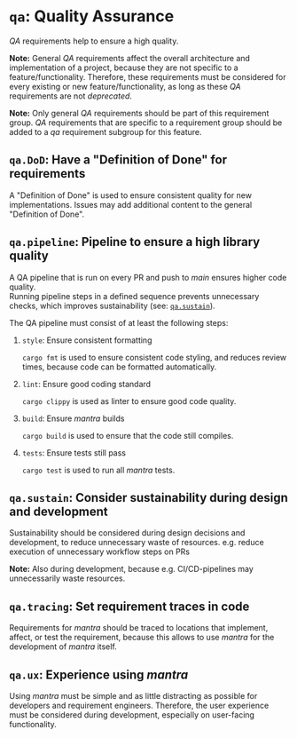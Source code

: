 # `qa`: Quality Assurance

*QA* requirements help to ensure a high quality.

**Note:** General *QA* requirements affect the overall architecture and implementation of a project, because they are not specific to a feature/functionality.
Therefore, these requirements must be considered for every existing or new feature/functionality, as long as these *QA* requirements are not *deprecated*.

**Note:** Only general *QA* requirements should be part of this requirement group. *QA* requirements that are specific to a requirement group should be added to a *qa* requirement subgroup for this feature.

## `qa.DoD`: Have a "Definition of Done" for requirements

A "Definition of Done" is used to ensure consistent quality for new implementations.
Issues may add additional content to the general "Definition of Done".

## `qa.pipeline`: Pipeline to ensure a high library quality

A QA pipeline that is run on every PR and push to *main* ensures higher code quality.\
Running pipeline steps in a defined sequence prevents unnecessary checks, which improves sustainability (see: [`qa.sustain`](#qasustain-consider-sustainability-during-design-and-development)).

The QA pipeline must consist of at least the following steps:

1. `style`: Ensure consistent formatting

   `cargo fmt` is used to ensure consistent code styling, and reduces review times, because code can be formatted automatically.

2. `lint`: Ensure good coding standard

   `cargo clippy` is used as linter to ensure good code quality.

3. `build`: Ensure *mantra* builds

   `cargo build` is used to ensure that the code still compiles.

4. `tests`: Ensure tests still pass

   `cargo test` is used to run all *mantra* tests.

## `qa.sustain`: Consider sustainability during design and development

Sustainability should be considered during design decisions and development, to reduce unnecessary waste of resources.
e.g. reduce execution of unnecessary workflow steps on PRs

**Note:** Also during development, because e.g. CI/CD-pipelines may unnecessarily waste resources.

## `qa.tracing`: Set requirement traces in code

Requirements for *mantra* should be traced to locations that implement, affect, or test the requirement,
because this allows to use *mantra* for the development of *mantra* itself.

## `qa.ux`: Experience using *mantra*

Using *mantra* must be simple and as little distracting as possible for developers and requirement engineers.
Therefore, the user experience must be considered during development, especially on user-facing functionality.
